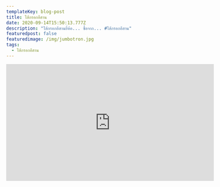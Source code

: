 ```yaml
---
templateKey: blog-post
title: ไส้กรอกอีสาน
date: 2020-09-14T15:50:13.777Z
description: "ไส้กรอกอีสานยี่ห้อ... ซื้อจาก... #ไส้กรอกอีสาน"
featuredpost: false
featuredimage: /img/jumbotron.jpg
tags:
  - ไส้กรอกอีสาน
---
```

<iframe width="560" height="315" src="https://www.youtube.com/embed/mpONcLrW0Dw" frameborder="0" allow="accelerometer; autoplay; encrypted-media; gyroscope; picture-in-picture" allowfullscreen></iframe>